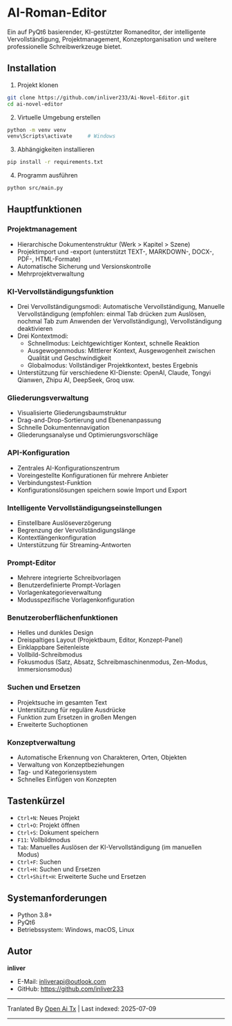 # AI-Roman-Editor

Ein auf PyQt6 basierender, KI-gestützter Romaneditor, der intelligente Vervollständigung, Projektmanagement, Konzeptorganisation und weitere professionelle Schreibwerkzeuge bietet.

## Installation

1. Projekt klonen
```bash
git clone https://github.com/inliver233/Ai-Novel-Editor.git
cd ai-novel-editor
```

2. Virtuelle Umgebung erstellen
```bash
python -m venv venv
venv\Scripts\activate     # Windows
```

3. Abhängigkeiten installieren
```bash
pip install -r requirements.txt
```
4. Programm ausführen
```bash
python src/main.py
```

## Hauptfunktionen

### Projektmanagement
- Hierarchische Dokumentenstruktur (Werk > Kapitel > Szene)
- Projektimport und -export (unterstützt TEXT-, MARKDOWN-, DOCX-, PDF-, HTML-Formate)
- Automatische Sicherung und Versionskontrolle
- Mehrprojektverwaltung

### KI-Vervollständigungsfunktion
- Drei Vervollständigungsmodi: Automatische Vervollständigung, Manuelle Vervollständigung (empfohlen: einmal Tab drücken zum Auslösen, nochmal Tab zum Anwenden der Vervollständigung), Vervollständigung deaktivieren
- Drei Kontextmodi:
  - Schnellmodus: Leichtgewichtiger Kontext, schnelle Reaktion
  - Ausgewogenmodus: Mittlerer Kontext, Ausgewogenheit zwischen Qualität und Geschwindigkeit
  - Globalmodus: Vollständiger Projektkontext, bestes Ergebnis
- Unterstützung für verschiedene KI-Dienste: OpenAI, Claude, Tongyi Qianwen, Zhipu AI, DeepSeek, Groq usw.
### Gliederungsverwaltung
- Visualisierte Gliederungsbaumstruktur
- Drag-and-Drop-Sortierung und Ebenenanpassung
- Schnelle Dokumentennavigation
- Gliederungsanalyse und Optimierungsvorschläge

### API-Konfiguration
- Zentrales AI-Konfigurationszentrum
- Voreingestellte Konfigurationen für mehrere Anbieter
- Verbindungstest-Funktion
- Konfigurationslösungen speichern sowie Import und Export

### Intelligente Vervollständigungseinstellungen
- Einstellbare Auslöseverzögerung
- Begrenzung der Vervollständigungslänge
- Kontextlängenkonfiguration
- Unterstützung für Streaming-Antworten

### Prompt-Editor
- Mehrere integrierte Schreibvorlagen
- Benutzerdefinierte Prompt-Vorlagen
- Vorlagenkategorieverwaltung
- Modusspezifische Vorlagenkonfiguration
### Benutzeroberflächenfunktionen
- Helles und dunkles Design
- Dreispaltiges Layout (Projektbaum, Editor, Konzept-Panel)
- Einklappbare Seitenleiste
- Vollbild-Schreibmodus
- Fokusmodus (Satz, Absatz, Schreibmaschinenmodus, Zen-Modus, Immersionsmodus)

### Suchen und Ersetzen
- Projektsuche im gesamten Text
- Unterstützung für reguläre Ausdrücke
- Funktion zum Ersetzen in großen Mengen
- Erweiterte Suchoptionen

### Konzeptverwaltung
- Automatische Erkennung von Charakteren, Orten, Objekten
- Verwaltung von Konzeptbeziehungen
- Tag- und Kategoriensystem
- Schnelles Einfügen von Konzepten

## Tastenkürzel
- `Ctrl+N`: Neues Projekt
- `Ctrl+O`: Projekt öffnen
- `Ctrl+S`: Dokument speichern
- `F11`: Vollbildmodus
- `Tab`: Manuelles Auslösen der KI-Vervollständigung (im manuellen Modus)
- `Ctrl+F`: Suchen
- `Ctrl+H`: Suchen und Ersetzen
- `Ctrl+Shift+H`: Erweiterte Suche und Ersetzen


## Systemanforderungen

- Python 3.8+
- PyQt6
- Betriebssystem: Windows, macOS, Linux

## Autor

**inliver**
- E-Mail: inliverapi@outlook.com  
- GitHub: https://github.com/inliver233

---

Tranlated By [Open Ai Tx](https://github.com/OpenAiTx/OpenAiTx) | Last indexed: 2025-07-09

---